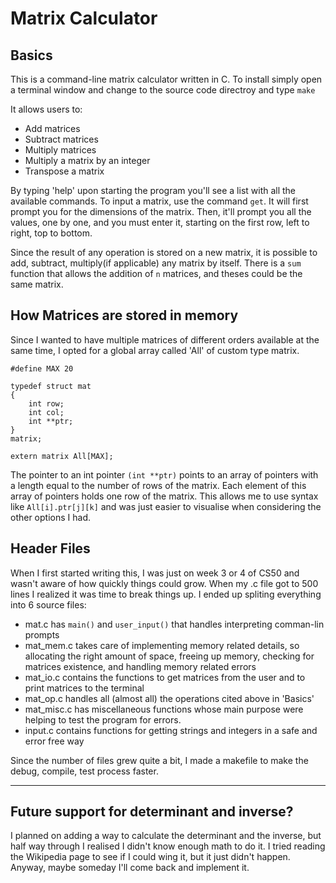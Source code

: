 # Matrix Calculator
## Basics
This is a command-line matrix calculator written in C. To install simply
open a terminal window and change to the source code directroy and 
type `make` 

It allows users to:
- Add matrices
- Subtract matrices
- Multiply matrices
- Multiply a matrix by an integer
- Transpose a matrix

By typing 'help' upon starting the program you'll see a list with all
the available commands. To input a matrix, use the command `get`. 
It will first prompt you for the dimensions of the matrix.
Then, it'll prompt you all the values, one by one, and you must enter 
it, starting on the first row, left to right, top to bottom.

Since the result of any operation is stored on a new matrix, it is possible
to add, subtract, multiply(if applicable) any matrix by itself. There is a
`sum` function that allows the addition of `n` matrices, and theses could
be the same matrix.

## How Matrices are stored in memory
Since I wanted to have multiple matrices of different orders available at
the same time, I opted for a global array called 'All' of custom type
matrix.
```
#define MAX 20

typedef struct mat
{
    int row;
    int col;
    int **ptr;
}
matrix;

extern matrix All[MAX];
```
The pointer to an int pointer `(int **ptr)` points to an array of pointers
with a length equal to the number of rows of the matrix. Each element of
this array of pointers holds one row of the matrix. This allows me to use
syntax like `All[i].ptr[j][k]` and was just easier to visualise when 
considering the other options I had.

## Header Files
When I first started writing this, I was just on week 3 or 4 of CS50 and
wasn't aware of how quickly things could grow. When my .c file got to 500
lines I realized it was time to break things up. I ended up spliting
everything into 6 source files:

- mat.c has `main()` and `user_input()` that handles interpreting
comman-lin prompts
- mat_mem.c takes care of implementing memory related details, so
allocating the right amount of space, freeing up memory, checking for
matrices existence, and handling memory related errors
- mat_io.c contains the functions to get matrices from the user and to
print matrices to the terminal
- mat_op.c handles all (almost all) the operations cited above in 'Basics'
- mat_misc.c has miscellaneous functions whose main purpose were helping
to test the program for errors. 
- input.c contains functions for getting strings and integers in a safe and
error free way

Since the number of files grew quite a bit, I made a makefile to make the
debug, compile, test process faster.


---

## Future support for determinant and inverse?
I planned on adding a way to calculate the determinant and the inverse, 
but half way through I realised I didn't know enough math to do it. I tried
reading the Wikipedia page to see if I could wing it, but it just didn't
happen. Anyway, maybe someday I'll come back and implement it.
